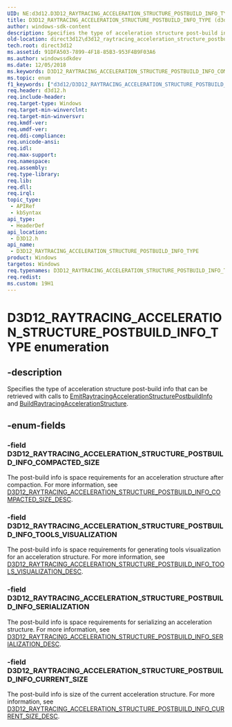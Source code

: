 ```yaml
---
UID: NE:d3d12.D3D12_RAYTRACING_ACCELERATION_STRUCTURE_POSTBUILD_INFO_TYPE
title: D3D12_RAYTRACING_ACCELERATION_STRUCTURE_POSTBUILD_INFO_TYPE (d3d12.h)
author: windows-sdk-content
description: Specifies the type of acceleration structure post-build info that can be retrieved with calls to EmitRaytracingAccelerationStructurePostbuildInfo and BuildRaytracingAccelerationStructure.
old-location: direct3d12\d3d12_raytracing_acceleration_structure_postbuild_info_type.htm
tech.root: direct3d12
ms.assetid: 91DFA503-7899-4F18-85B3-953F4B9F03A6
ms.author: windowssdkdev
ms.date: 12/05/2018
ms.keywords: D3D12_RAYTRACING_ACCELERATION_STRUCTURE_POSTBUILD_INFO_COMPACTED_SIZE, D3D12_RAYTRACING_ACCELERATION_STRUCTURE_POSTBUILD_INFO_CURRENT_SIZE, D3D12_RAYTRACING_ACCELERATION_STRUCTURE_POSTBUILD_INFO_SERIALIZATION, D3D12_RAYTRACING_ACCELERATION_STRUCTURE_POSTBUILD_INFO_TOOLS_VISUALIZATION, D3D12_RAYTRACING_ACCELERATION_STRUCTURE_POSTBUILD_INFO_TYPE, D3D12_RAYTRACING_ACCELERATION_STRUCTURE_POSTBUILD_INFO_TYPE enumeration, d3d12/D3D12_RAYTRACING_ACCELERATION_STRUCTURE_POSTBUILD_INFO_COMPACTED_SIZE, d3d12/D3D12_RAYTRACING_ACCELERATION_STRUCTURE_POSTBUILD_INFO_CURRENT_SIZE, d3d12/D3D12_RAYTRACING_ACCELERATION_STRUCTURE_POSTBUILD_INFO_SERIALIZATION, d3d12/D3D12_RAYTRACING_ACCELERATION_STRUCTURE_POSTBUILD_INFO_TOOLS_VISUALIZATION, d3d12/D3D12_RAYTRACING_ACCELERATION_STRUCTURE_POSTBUILD_INFO_TYPE, direct3d12.d3d12_raytracing_acceleration_structure_postbuild_info_type
ms.topic: enum
f1_keywords: ["d3d12/D3D12_RAYTRACING_ACCELERATION_STRUCTURE_POSTBUILD_INFO_TYPE"]
req.header: d3d12.h
req.include-header: 
req.target-type: Windows
req.target-min-winverclnt: 
req.target-min-winversvr: 
req.kmdf-ver: 
req.umdf-ver: 
req.ddi-compliance: 
req.unicode-ansi: 
req.idl: 
req.max-support: 
req.namespace: 
req.assembly: 
req.type-library: 
req.lib: 
req.dll: 
req.irql: 
topic_type:
 - APIRef
 - kbSyntax
api_type:
 - HeaderDef
api_location:
 - D3D12.h
api_name:
 - D3D12_RAYTRACING_ACCELERATION_STRUCTURE_POSTBUILD_INFO_TYPE
product: Windows
targetos: Windows
req.typenames: D3D12_RAYTRACING_ACCELERATION_STRUCTURE_POSTBUILD_INFO_TYPE
req.redist: 
ms.custom: 19H1
---
```


# D3D12_RAYTRACING_ACCELERATION_STRUCTURE_POSTBUILD_INFO_TYPE enumeration


## -description


Specifies the type of acceleration structure post-build info that can be retrieved with calls to <a href="http://docs.microsoft.com/windows/desktop/api/d3d12/nf-d3d12-id3d12graphicscommandlist4-emitraytracingaccelerationstructurepostbuildinfo">EmitRaytracingAccelerationStructurePostbuildInfo</a> and  <a href="http://docs.microsoft.com/windows/desktop/api/d3d12/nf-d3d12-id3d12graphicscommandlist4-buildraytracingaccelerationstructure">BuildRaytracingAccelerationStructure</a>.


## -enum-fields




### -field D3D12_RAYTRACING_ACCELERATION_STRUCTURE_POSTBUILD_INFO_COMPACTED_SIZE

The post-build info is space requirements for an acceleration structure after compaction. For more information, see <a href="http://docs.microsoft.com/windows/desktop/api/d3d12/ns-d3d12-d3d12_raytracing_acceleration_structure_postbuild_info_compacted_size_desc">D3D12_RAYTRACING_ACCELERATION_STRUCTURE_POSTBUILD_INFO_COMPACTED_SIZE_DESC</a>.


### -field D3D12_RAYTRACING_ACCELERATION_STRUCTURE_POSTBUILD_INFO_TOOLS_VISUALIZATION

The post-build info is space requirements for generating tools visualization for an acceleration structure. For more information, see <a href="http://docs.microsoft.com/windows/desktop/api/d3d12/ns-d3d12-d3d12_raytracing_acceleration_structure_postbuild_info_tools_visualization_desc">D3D12_RAYTRACING_ACCELERATION_STRUCTURE_POSTBUILD_INFO_TOOLS_VISUALIZATION_DESC</a>.


### -field D3D12_RAYTRACING_ACCELERATION_STRUCTURE_POSTBUILD_INFO_SERIALIZATION

The post-build info is space requirements for serializing an acceleration structure. For more information, see <a href="http://docs.microsoft.com/windows/desktop/api/d3d12/ns-d3d12-d3d12_raytracing_acceleration_structure_postbuild_info_serialization_desc">D3D12_RAYTRACING_ACCELERATION_STRUCTURE_POSTBUILD_INFO_SERIALIZATION_DESC</a>.


### -field D3D12_RAYTRACING_ACCELERATION_STRUCTURE_POSTBUILD_INFO_CURRENT_SIZE

The post-build info is size of the current acceleration structure. For more information, see <a href="http://docs.microsoft.com/windows/desktop/api/d3d12/ns-d3d12-d3d12_raytracing_acceleration_structure_postbuild_info_current_size_desc">D3D12_RAYTRACING_ACCELERATION_STRUCTURE_POSTBUILD_INFO_CURRENT_SIZE_DESC</a>.

